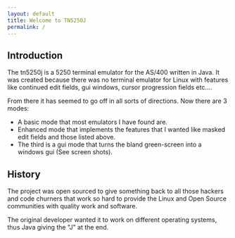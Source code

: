 ```yaml
---
layout: default
title: Welcome to TN5250J
permalink: /
---
```


## Introduction

The tn5250j is a 5250 terminal emulator for the AS/400 written in Java. It was created because there was no terminal emulator for Linux with features like continued edit fields, gui windows, cursor progression fields etc....

From there it has seemed to go off in all sorts of directions. Now there are 3 modes:

- A basic mode that most emulators I have found are.
- Enhanced mode that implements the features that I wanted like masked edit fields and those listed above.
- The third is a gui mode that turns the bland green-screen into a windows gui (See screen shots).

## History

The project was open sourced to give something back to all those hackers and code churners that work so hard to provide the Linux and Open Source communities with quality work and software.

The original developer wanted it to work on different operating systems, thus Java giving the "J" at the end. 
